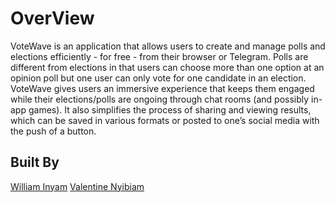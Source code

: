 # OverView #
VoteWave is an application that allows users to create and manage polls and elections efficiently - for free - from their browser or Telegram. Polls are different from elections in that users can choose more than one option at an opinion poll but one user can only vote for one candidate in an election. 
VoteWave gives users an immersive experience that keeps them engaged while their elections/polls are ongoing through chat rooms (and possibly in-app games). It also simplifies the process of sharing and viewing results, which can be saved in various formats or posted to one’s social media with the push of a button.

## Built By ##
[William Inyam](https://github.com/thecypherzen)
[Valentine Nyibiam](https://github.com/ValentineNyibiam)
